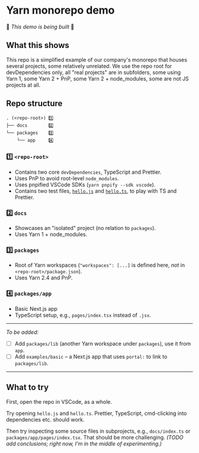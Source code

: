 # Yarn monorepo demo

🚧 _This demo is being built_ 🚧

## What this shows

This repo is a simplified example of our company's monorepo that houses several projects, some relatively unrelated. We use the repo root for devDependencies only, all "real projects" are in subfolders, some using Yarn 1, some Yarn 2 + PnP, some Yarn 2 + node_modules, some are not JS projects at all.

## Repo structure

```
. (<repo-root>) 1️⃣
├── docs        2️⃣
└── packages    3️⃣
    └── app     4️⃣
```

### 1️⃣ `<repo-root>`

- Contains two core `devDependencies`, TypeScript and Prettier.
- Uses PnP to avoid root-level `node_modules`.
- Uses pnpified VSCode SDKs (`yarn pnpify --sdk vscode`).
- Contains two test files, [`hello.js`](hello.js) and [`hello.ts`](hello.ts), to play with TS and Prettier.

### 2️⃣ `docs`

- Showcases an "isolated" project (no relation to `packages`).
- Uses Yarn 1 + node_modules.

### 3️⃣ `packages`

- Root of Yarn workspaces (`"workspaces": [...]` is defined here, _not_ in `<repo-root>/package.json`).
- Uses Yarn 2.4 and PnP.

### 4️⃣ `packages/app`

- Basic Next.js app
- TypeScript setup, e.g., `pages/index.tsx` instead of `.jsx`.

---

_To be added:_

- [ ] Add `packages/lib` (another Yarn workspace under `packages`), use it from `app`.
- [ ] Add `examples/basic` – a Next.js app that uses `portal:` to link to `packages/lib`.

---

## What to try

First, open the repo in VSCode, as a whole.

Try opening `hello.js` and `hello.ts`. Prettier, TypeScript, cmd-clicking into dependencies etc. should work.

Then try inspecting some source files in subprojects, e.g., `docs/index.ts` or `packages/app/pages/index.tsx`. That should be more challenging. _(TODO add conclusions; right now, I'm in the middle of experimenting.)_
